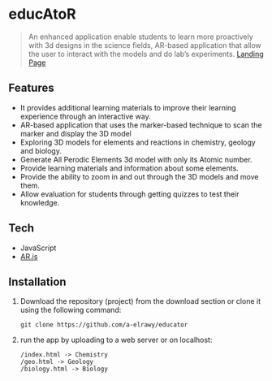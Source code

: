 # educAtoR
>  An enhanced application enable students to learn more proactively with 3d designs in the science fields, AR-based application that allow the user to interact with the models and do lab’s experiments.  [Landing  Page](https://educator-ar.netlify.app/)


## Features
- It provides additional learning materials to improve their learning experience through an interactive way. 
- AR-based application that uses the marker-based technique to scan the marker and display the 3D model
- Exploring 3D models for elements and reactions in chemistry, geology and biology.
- Generate All Perodic Elements 3d model with only its Atomic number.
- Provide learning materials and information about some elements.
- Provide the ability to zoom in and out through the 3D models and move them.
- Allow evaluation for students through getting quizzes to test their knowledge.


## Tech
- JavaScript
- [AR.js](https://github.com/AR-js-org/AR.js/)



## Installation
1. Download the repository (project) from the download section or clone it using the following command:
   ```shell
   git clone https://github.com/a-elrawy/educator
   ```
2. run the app by uploading to a web server or on localhost:
    ```shell
    /index.html -> Chemistry
    /geo.html -> Geology
    /biology.html -> Biology
    ```
